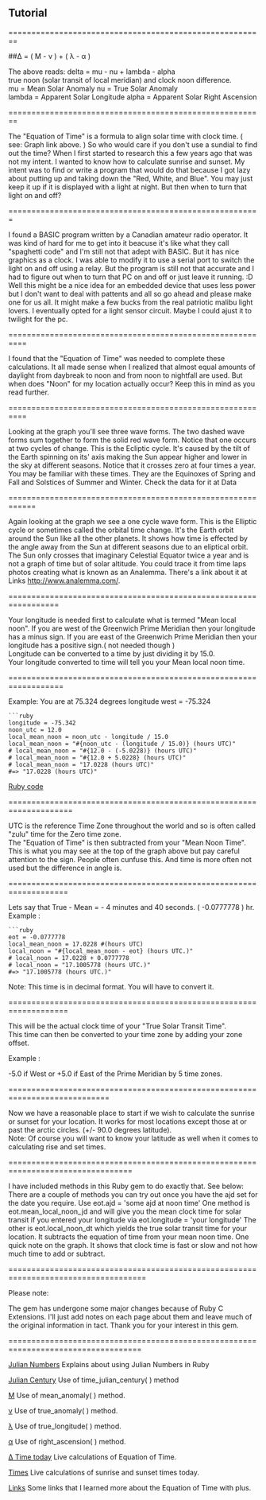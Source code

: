 ## Tutorial
========================================================

##&Delta; = ( &Mu; - &nu; ) + ( &lambda; - &alpha; )

The above reads:
delta = mu - nu + lambda - alpha    
true noon (solar transit of local meridian) and clock noon difference.  
mu = Mean Solar Anomaly
nu = True Solar Anomaly  
lambda = Apparent Solar Longitude
alpha = Apparent Solar Right Ascension 
    
========================================================    
        
   The "Equation of Time" is a formula to align solar time with clock time. 
( see: Graph link above. ) So who would care if you don't use a sundial to find 
out the time?  When I first started to research this a few years ago that was not 
my intent.  I wanted to know how to calculate sunrise and sunset. My intent was 
to find or write a program that would do that because I got lazy about putting up 
and taking down the "Red, White, and Blue". You may just keep it up if it is 
displayed with a light at night. But then when to turn that light on and off?  
	
=======================================================
           
   I found a BASIC program written by a Canadian amateur radio operator.
It was kind of hard for me to get into it beacuse it's like what they call 
"spaghetti code" and I'm still not that adept with BASIC.  But it has nice 
graphics as a clock. I was able to modify it to use a serial port to switch the 
light on and off using a relay.  But the program is still not that accurate and 
I had to figure out when to turn that PC on and off or just leave it running. :D
   Well this might be a nice idea for an embedded device that uses less power but I 
don't want to deal with pattents and all so go ahead and please make one for us all. 
It might make a few bucks from the real patriotic malibu light lovers.  I eventually
opted for a light sensor circuit. Maybe I could ajust it to twilight for the pc.
         
==========================================================
        
   I found that the "Equation of Time" was needed to complete these calculations.
It all made sense when I realized that almost equal amounts of daylight 
from daybreak to noon and from noon to nightfall are used.  But when does 
"Noon" for my location actually occur?  Keep this in mind as you read further.

==========================================================

   Looking at the graph you'll see three wave forms.  The two dashed
wave forms sum together to form the solid red wave form.  Notice that one occurs
at two cycles of change.  This is the Ecliptic cycle.  It's caused by the tilt 
of the Earth spinning on its' axis making the Sun appear higher and lower in
the sky at different seasons.  Notice that it crosses zero at four times
a year.  You may be familiar with these times.  They are the Equinoxes of Spring and
Fall and Solstices of Summer and Winter.  Check the data for it at Data

============================================================

   Again looking at the graph we see a one cycle wave form.  This is the Elliptic
cycle or sometimes called the orbital time change.  It's the Earth orbit around 
the Sun like all the other planets.  It shows how time is effected by the angle 
away from the Sun at different seasons due to an eliptical orbit. 
The Sun only crosses that imaginary Celestial Equator twice a year and is not a 
graph of time but of solar altitude.  You could trace it from time laps photos 
creating what is known as an Analemma.  There's a link about it at Links
http://www.analemma.com/.
	         
=================================================================

   Your longitude is needed first to calculate what is termed "Mean local noon".
If you are west of the Greenwich Prime Meridian then your longitude has a 
minus sign.  If you are east of the Greenwich Prime Meridian then your 
longitude has a positive sign.( not needed though )   
Longitude can be converted to a time by just dividing it by 15.0.      
Your longitude converted to time will tell you your Mean local noon time.

==================================================================	
      
Example: You are at 75.324 degrees longitude west = -75.324

    ```ruby
    longitude = -75.342
    noon_utc = 12.0
    local_mean_noon = noon_utc - longitude / 15.0     
    local_mean_noon = "#{noon_utc - (longitude / 15.0)} (hours UTC)"
    # local_mean_noon = "#{12.0 - (-5.0228)} (hours UTC)"
    # local_mean_noon = "#{12.0 + 5.0228} (hours UTC)"
    # local_mean_noon = "17.0228 (hours UTC)"
    #=> "17.0228 (hours UTC)"	
                   
[Ruby code](/gist)

====================================================================

   UTC is the reference Time Zone throughout the world and so is often called
"zulu" time for the Zero time zone.      
The "Equation of Time" is then subtracted from your "Mean Noon Time".
This is what you may see at the top of the graph above but 
pay careful attention to the sign.  People often cunfuse this.
And time is more often not used but the difference in angle is.

===================================================================
      
Lets say that True - Mean = - 4 minutes and 40 seconds. ( -0.0777778 ) hr.
Example :
 
    ```ruby
    eot = -0.0777778
    local_mean_noon = 17.0228 #(hours UTC)
    local_noon = "#{local_mean_noon - eot} (hours UTC.)" 
    # local_noon = 17.0228 + 0.0777778 
    # local_noon = "17.1005778 (hours UTC.)"
    #=> "17.1005778 (hours UTC.)"
      
Note: This time is in decimal format.  You will have to convert it.

===================================================================            

This will be the actual clock time of your "True Solar Transit Time".      
This time can then be converted to your time zone by adding your zone offset.
      
Example : 

 -5.0 if West or +5.0 if East of the Prime Meridian by 5 time zones.      
      
============================================================================
            
   Now we have a reasonable place to start if we wish to calculate the sunrise      
or sunset for your location.  It works for most locations except those at or 
past the arctic circles.  (+/- 90.0 degrees latitude).  
Note: Of course you will want to know your latitude as well when it comes to 
calculating rise and set times.

=================================================================================
                  
   I have included methods in this Ruby gem to do exactly that. See below:
There are a couple of methods you can try out once you have the ajd set for the
date you require. Use eot.ajd = 'some ajd at noon time'
One method is eot.mean_local_noon_jd and will give you the mean clock time for
solar transit if you entered your longitude via eot.longitude = 'your longitude'
The other is eot.local_noon_dt which yields the true solar transit time for your
location. It subtracts the equation of time from your mean noon time.
One quick note on the graph. It shows that clock time is fast or slow and not
how much time to add or subtract.

====================================================================================
           
Please note: 

   The gem has undergone some major changes because of Ruby C Extensions.
I'll just add notes on each page about them and leave much of the original
information in tact.  Thank you for your interest in this gem.               
   
===================================================================================

[Julian Numbers](/date) Explains about using Julian Numbers in Ruby                    

[Julian Century](/time) Use of time_julian_century( ) method       
                
[&Mu;](/mean) Use of mean_anomaly( ) method.                  

[&nu;](/eqc) Use of true_anomaly( ) method.

[ &lambda;](/ecliplong) Use of true_longitude( ) method.

[ &alpha;](/rghtascn) Use of right_ascension( ) method. 

[ &Delta; Time today](/eot) Live calculations of Equation of Time.

[ Times](/mysuntimes) Live calculations of sunrise and sunset times today.                      

[ Links](/links) Some links that I learned more about the Equation of Time with plus.

